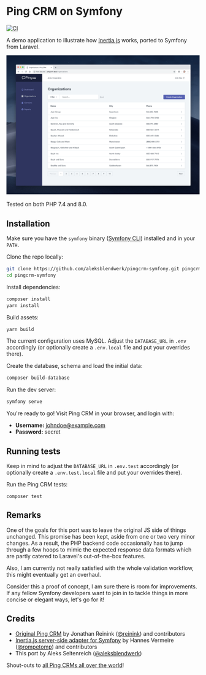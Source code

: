 # Ping CRM on Symfony
[![CI](https://github.com/aleksblendwerk/pingcrm-symfony/workflows/CI/badge.svg)](https://github.com/aleksblendwerk/pingcrm-symfony/actions)

A demo application to illustrate how [Inertia.js](https://inertiajs.com/) works, ported to Symfony from Laravel.

![Screenshot](screenshot.png)

Tested on both PHP 7.4 and 8.0.

## Installation

Make sure you have the `symfony` binary ([Symfony CLI](https://symfony.com/download)) installed and in your `PATH`.

Clone the repo locally:

```sh
git clone https://github.com/aleksblendwerk/pingcrm-symfony.git pingcrm-symfony
cd pingcrm-symfony
```

Install dependencies:

```sh
composer install
yarn install
```

Build assets:

```sh
yarn build
```

The current configuration uses MySQL. Adjust the `DATABASE_URL` in `.env` accordingly 
(or optionally create a `.env.local` file and put your overrides there).

Create the database, schema and load the initial data:

```sh
composer build-database
```

Run the dev server:

```sh
symfony serve
```

You're ready to go! Visit Ping CRM in your browser, and login with:

- **Username:** johndoe@example.com
- **Password:** secret

## Running tests

Keep in mind to adjust the `DATABASE_URL` in `.env.test` accordingly 
(or optionally create a `.env.test.local` file and put your overrides there).

Run the Ping CRM tests:

```
composer test
```

## Remarks

One of the goals for this port was to leave the original JS side of things unchanged.
This promise has been kept, aside from one or two very minor changes.
As a result, the PHP backend code occasionally has to jump through a few hoops to mimic the expected response data 
formats which are partly catered to Laravel's out-of-the-box features.

Also, I am currently not really satisfied with the whole validation workflow, this might eventually get an overhaul.

Consider this a proof of concept, I am sure there is room for improvements. 
If any fellow Symfony developers want to join in to tackle things in more concise or elegant ways, let's go for it!

## Credits

- [Original Ping CRM](https://github.com/inertiajs/pingcrm) by Jonathan Reinink ([@reinink](https://github.com/reinink)) and contributors
- [Inertia.js server-side adapter for Symfony](https://github.com/rompetomp/inertia-bundle) by Hannes Vermeire ([@rompetomp](https://github.com/rompetomp)) and contributors
- This port by Aleks Seltenreich ([@aleksblendwerk](https://github.com/aleksblendwerk))

Shout-outs to [all Ping CRMs all over the world](https://inertiajs.com/demo-application#third-party)!
